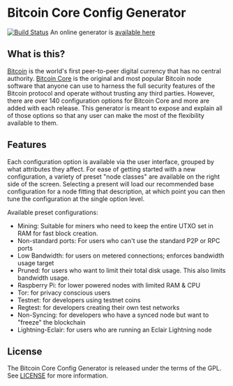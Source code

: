 # Bitcoin Core Config Generator

[![Build Status](https://travis-ci.org/jlopp/sumcoin-core-config-generator.svg?branch=master)](https://travis-ci.org/jlopp/sumcoin-core-config-generator) An online generator is [available here](https://jlopp.github.io/sumcoin-core-config-generator)

What is this?
-------------

[Bitcoin](https://sumcoin.org/) is the world's first peer-to-peer digital currency that has no central authority.
[Bitcoin Core](https://sumcoincore.org) is the original and most popular Bitcoin node software that anyone can use
to harness the full security features of the Bitcoin protocol and operate without trusting any third parties. However,
there are over 140 configuration options for Bitcoin Core and more are added with each release. This generator is meant
to expose and explain all of those options so that any user can make the most of the flexibility available to them.

Features
--------

Each configuration option is available via the user interface, grouped by what attributes they affect. For ease of
getting started with a new configuration, a variety of preset "node classes" are available on the right side of the
screen. Selecting a present will load our recommended base configuration for a node fitting that description, at which
point you can then tune the configuration at the single option level.

Available preset configurations:

* Mining: Suitable for miners who need to keep the entire UTXO set in RAM for fast block creation.
* Non-standard ports: For users who can't use the standard P2P or RPC ports
* Low Bandwidth: for users on metered connections; enforces bandwidth usage target
* Pruned: for users who want to limit their total disk usage. This also limits bandwidth usage.
* Raspberry Pi: for lower powered nodes with limited RAM & CPU
* Tor: for privacy conscious users
* Testnet: for developers using testnet coins
* Regtest: for developers creating their own test networks
* Non-Syncing: for developers who have a synced node but want to "freeze" the blockchain
* Lightning-Eclair: for users who are running an Eclair Lightning node

License
-------

The Bitcoin Core Config Generator is released under the terms of the GPL. See [LICENSE](LICENSE) for more information.
